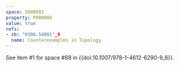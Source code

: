 ```yaml
---
space: S000081
property: P000009
value: true
refs:
- zb: "0386.54001"_6
  name: Counterexamples in Topology
---
```


See item #1 for space #88 in {{doi:10.1007/978-1-4612-6290-9_6}}.
